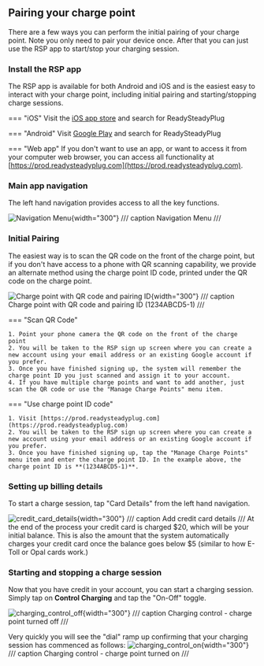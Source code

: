 ## Pairing your charge point

There are a few ways you can perform the initial pairing of your charge point.
Note you only need to pair your device once.  After that you can just use the RSP app to start/stop your charging session.

### Install the RSP app
The RSP app is available for both Android and iOS and is the easiest easy to interact with your charge point, including initial pairing and starting/stopping charge sessions.

=== "iOS"
	Visit the [iOS app store](https://apple.com/au/app-store/) and search for ReadySteadyPlug

=== "Android"
	Visit [Google Play](https://play.google.com/store/apps/) and search for ReadySteadyPlug

=== "Web app"
	If you don't want to use an app, or want to access it from your computer web browser, you can access all functionality at [https://prod.readysteadyplug.com](https://prod.readysteadyplug.com).

### Main app navigation
The left hand navigation provides access to all the key functions.

![Navigation Menu](assets/navigation_menu.png){width="300"}
/// caption
Navigation Menu
///

### Initial Pairing
The easiest way is to scan the QR code on the front of the charge point, but if you don't have access to a phone with QR scanning capability, we provide an alternate method using the charge point ID code, printed under the QR code on the charge point.

![Charge point with QR code and pairing ID](assets/outlet_with_QR_code_close_up.png){width="300"}
/// caption
Charge point with QR code and pairing ID (1234ABCD5-1)
///

=== "Scan QR Code"

    1. Point your phone camera the QR code on the front of the charge point
    2. You will be taken to the RSP sign up screen where you can create a new account using your email address or an existing Google account if you prefer.
    3. Once you have finished signing up, the system will remember the charge point ID you just scanned and assign it to your account.
    4. If you have multiple charge points and want to add another, just scan the QR code or use the "Manage Charge Points" menu item.

=== "Use charge point ID code"

    1. Visit [https://prod.readysteadyplug.com](https://prod.readysteadyplug.com)
    2. You will be taken to the RSP sign up screen where you can create a new account using your email address or an existing Google account if you prefer.
    3. Once you have finished signing up, tap the "Manage Charge Points" menu item and enter the charge point ID. In the example above, the charge point ID is **(1234ABCD5-1)**.

### Setting up billing details
To start a charge session, tap "Card Details" from the left hand navigation.

![credit_card_details](assets/credit_card_details.png){width="300"}
/// caption
Add credit card details
///
At the end of the process your credit card is charged $20, which will be your initial balance. This is also the amount that the system automatically charges your credit card once the balance goes below $5 (similar to how E-Toll or Opal cards work.)

### Starting and stopping a charge session
Now that you have credit in your account, you can start a charging session.
Simply tap on **Control Charging** and tap the "On-Off" toggle.

![charging_control_off](assets/charging_control_off.png){width="300"}
/// caption
Charging control - charge point turned off
///

Very quickly you will see the "dial" ramp up confirming that your charging session has commenced as follows:
![charging_control_on](assets/charging_control_on.png){width="300"}
/// caption
Charging control - charge point turned on
///



